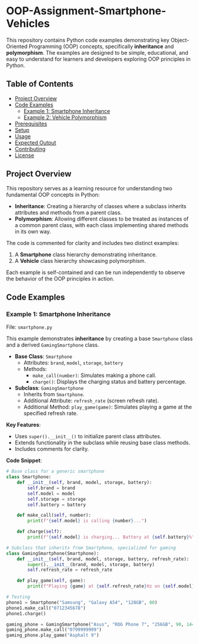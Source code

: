 # OOP-Assignment-Smartphone-Vehicles

This repository contains Python code examples demonstrating key Object-Oriented Programming (OOP) concepts, specifically **inheritance** and **polymorphism**. The examples are designed to be simple, educational, and easy to understand for learners and developers exploring OOP principles in Python.

## Table of Contents
- [Project Overview](#project-overview)
- [Code Examples](#code-examples)
  - [Example 1: Smartphone Inheritance](#example-1-smartphone-inheritance)
  - [Example 2: Vehicle Polymorphism](#example-2-vehicle-polymorphism)
- [Prerequisites](#prerequisites)
- [Setup](#setup)
- [Usage](#usage)
- [Expected Output](#expected-output)
- [Contributing](#contributing)
- [License](#license)

## Project Overview
This repository serves as a learning resource for understanding two fundamental OOP concepts in Python:
- **Inheritance**: Creating a hierarchy of classes where a subclass inherits attributes and methods from a parent class.
- **Polymorphism**: Allowing different classes to be treated as instances of a common parent class, with each class implementing shared methods in its own way.

The code is commented for clarity and includes two distinct examples:
1. A **Smartphone** class hierarchy demonstrating inheritance.
2. A **Vehicle** class hierarchy showcasing polymorphism.

Each example is self-contained and can be run independently to observe the behavior of the OOP principles in action.

## Code Examples

### Example 1: Smartphone Inheritance
File: `smartphone.py`

This example demonstrates **inheritance** by creating a base `Smartphone` class and a derived `GamingSmartphone` class.

- **Base Class**: `Smartphone`
  - Attributes: `brand`, `model`, `storage`, `battery`
  - Methods:
    - `make_call(number)`: Simulates making a phone call.
    - `charge()`: Displays the charging status and battery percentage.
- **Subclass**: `GamingSmartphone`
  - Inherits from `Smartphone`.
  - Additional Attribute: `refresh_rate` (screen refresh rate).
  - Additional Method: `play_game(game)`: Simulates playing a game at the specified refresh rate.

**Key Features**:
- Uses `super().__init__()` to initialize parent class attributes.
- Extends functionality in the subclass while reusing base class methods.
- Includes comments for clarity.

**Code Snippet**:
```python
# Base class for a generic smartphone
class Smartphone:
    def __init__(self, brand, model, storage, battery):
        self.brand = brand
        self.model = model
        self.storage = storage
        self.battery = battery

    def make_call(self, number):
        print(f"{self.model} is calling {number}...")

    def charge(self):
        print(f"{self.model} is charging... Battery at {self.battery}%")

# Subclass that inherits from Smartphone, specialized for gaming
class GamingSmartphone(Smartphone):
    def __init__(self, brand, model, storage, battery, refresh_rate):
        super().__init__(brand, model, storage, battery)
        self.refresh_rate = refresh_rate

    def play_game(self, game):
        print(f"Playing {game} at {self.refresh_rate}Hz on {self.model}!")

# Testing
phone1 = Smartphone("Samsung", "Galaxy A54", "128GB", 80)
phone1.make_call("0712345678")
phone1.charge()

gaming_phone = GamingSmartphone("Asus", "ROG Phone 7", "256GB", 90, 144)
gaming_phone.make_call("0799999999")
gaming_phone.play_game("Asphalt 9")